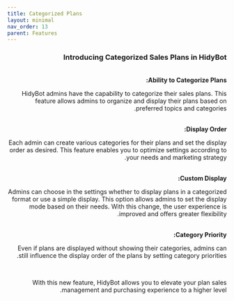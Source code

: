 ```yaml
---
title: Categorized Plans
layout: minimal
nav_order: 13
parent: Features
---
```


<head>
    <meta charset="utf-8">
    <link rel="stylesheet" href="https://b3h1z.github.io/HidyBot-Docs/assets/css/style.css">
</head>
<div dir="rtl">
<h3>Introducing Categorized Sales Plans in HidyBot</h3>
<br>
<b>Ability to Categorize Plans:</b>
<p>HidyBot admins have the capability to categorize their sales plans. This feature allows admins to organize and display their plans based on preferred topics and categories.</p>
<br>
<b>Display Order:</b>
<p>Each admin can create various categories for their plans and set the display order as desired. This feature enables you to optimize settings according to your needs and marketing strategy.</p>
<br>
<b>Custom Display:</b>
<p>Admins can choose in the settings whether to display plans in a categorized format or use a simple display. This option allows admins to set the display mode based on their needs. With this change, the user experience is improved and offers greater flexibility.</p>
<br>
<b>Category Priority:</b>
<p>Even if plans are displayed without showing their categories, admins can still influence the display order of the plans by setting category priorities.</p>
<br>
<p>With this new feature, HidyBot allows you to elevate your plan sales management and purchasing experience to a higher level.</p>
</div>